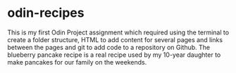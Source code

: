 # odin-recipes
This is my first Odin Project assignment which required using the terminal to create a folder structure, HTML to add content for several pages and links between the pages and git to add code to a repository on Github. The blueberry pancake recipe is a real recipe used by my 10-year daughter to make pancakes for our family on the weekends.